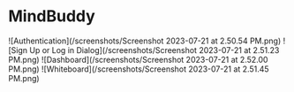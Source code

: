 # MindBuddy

![Authentication](/screenshots/Screenshot 2023-07-21 at 2.50.54 PM.png)
![Sign Up or Log in Dialog](/screenshots/Screenshot 2023-07-21 at 2.51.23 PM.png)
![Dashboard](/screenshots/Screenshot 2023-07-21 at 2.52.00 PM.png)
![Whiteboard](/screenshots/Screenshot 2023-07-21 at 2.51.45 PM.png)
